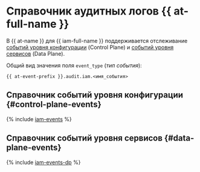 # Справочник аудитных логов {{ at-full-name }}

В {{ at-name }} для {{ iam-full-name }} поддерживается отслеживание [событий уровня конфигурации](../audit-trails/concepts/format.md) (Control Plane) и [событий уровня сервисов](../audit-trails/concepts/format-data-plane.md) (Data Plane).

Общий вид значения поля `event_type` (_тип события_):

```text
{{ at-event-prefix }}.audit.iam.<имя_события>
```

## Справочник событий уровня конфигурации {#control-plane-events}

{% include [iam-events](../_includes/audit-trails/events/iam-events.md) %}

## Справочник событий уровня сервисов {#data-plane-events}

{% include [iam-events-dp](../_includes/audit-trails/events/iam-events-dp.md) %}
